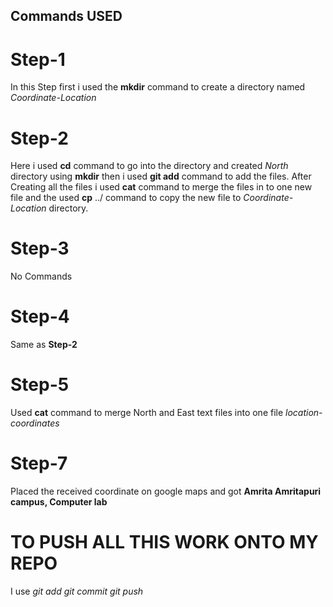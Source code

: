 ## Commands USED

# Step-1
 In this Step first i used the **mkdir** command to create a directory named *Coordinate-Location*

# Step-2
 Here i used **cd** command to go into the directory and created *North* directory using **mkdir** 
  then i used **git add** command to add the files.
  After Creating all the files i used **cat** command to merge the files in to one new file and the used **cp** ../ command 
  to copy the new file to *Coordinate-Location* directory.

# Step-3 
  No Commands

# Step-4 
  Same as  **Step-2**

# Step-5
Used **cat** command to merge North and East text files into one file *location-coordinates*

# Step-7 
Placed the received coordinate on google maps and got **Amrita Amritapuri campus, Computer lab**  

# TO PUSH ALL THIS WORK ONTO MY REPO
 I use
 *git add*
  *git commit*
 *git push*